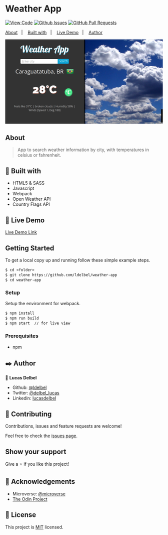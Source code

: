 # Weather App

[![View Code](https://img.shields.io/badge/View%20-Code-green)]()
[![Github Issues](https://img.shields.io/badge/GitHub-Issues-orange)]()
[![GitHub Pull Requests](https://img.shields.io/badge/GitHub-Pull%20Requests-blue)]()

<a text-align="center" href="#about">About</a>&nbsp;&nbsp;&nbsp;|&nbsp;&nbsp;&nbsp;
<a href="#with">Built with</a>&nbsp;&nbsp;&nbsp;|&nbsp;&nbsp;&nbsp;
<a href="#ldl">Live Demo</a>&nbsp;&nbsp;&nbsp;|&nbsp;&nbsp;&nbsp;
<a href="#author">Author</a>

![screenshot](./app_screenshot.png)

## About <a name = "about"></a>

> App to search weather information by city, with temperatures in celsius or fahrenheit.

## 🔧 Built with<a name = "with"></a>

- HTML5 & SASS
- Javascript
- Webpack
- Open Weather API
- Country Flags API

## 🔴 Live Demo <a name = "ldl"></a>

[Live Demo Link](https://clever-beaver-4d5c90.netlify.app/)


## Getting Started

To get a local copy up and running follow these simple example steps.

```
$ cd <folder>
$ git clone https://github.com/ldelbel/weather-app
$ cd weather-app

```

### Setup

Setup the environment for webpack.

```
$ npm install
$ npm run build
$ npm start  // for live view

```

### Prerequisites

- npm

## ✒️  Author <a name = "author"></a>

👤 **Lucas Delbel**

- Github: [@ldelbel](https://github.com/ldelbel)
- Twitter: [@delbel_lucas](https://twitter.com/delbel_lucas)
- Linkedin: [lucasdelbel](https://www.linkedin.com/in/lucasdelbel/)


## 🤝 Contributing

Contributions, issues and feature requests are welcome!

Feel free to check the [issues page](issues/).

## Show your support

Give a ⭐️ if you like this project!

## :clap: Acknowledgements

- Microverse: [@microverse](https://www.microverse.org/)
- [The Odin Project](https://www.theodinproject.com/courses/javascript/lessons/weather-app)

## 📝 License

This project is [MIT](lic.url) licensed.
